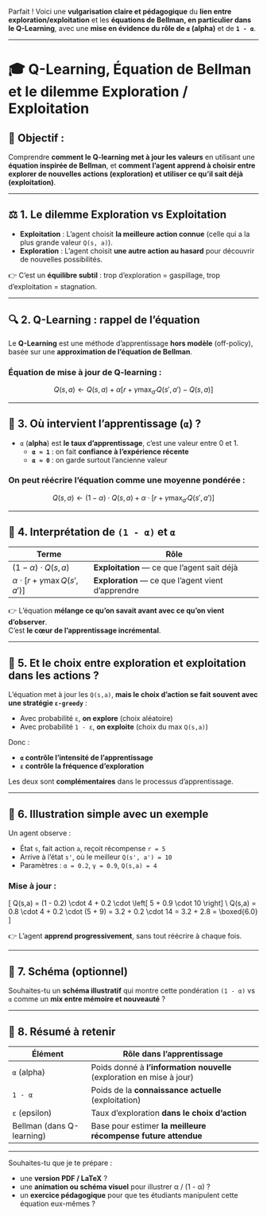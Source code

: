 Parfait ! Voici une **vulgarisation claire et pédagogique** du **lien entre exploration/exploitation** et les **équations de Bellman, en particulier dans le Q-Learning**, avec une **mise en évidence du rôle de `α` (alpha)** et de **`1 - α`**.

---

# 🎓 Q-Learning, Équation de Bellman et le dilemme Exploration / Exploitation

## 🎯 Objectif :
Comprendre **comment le Q-learning met à jour les valeurs** en utilisant une **équation inspirée de Bellman**, et **comment l’agent apprend à choisir entre explorer de nouvelles actions (exploration) et utiliser ce qu’il sait déjà (exploitation)**.

---

## ⚖️ 1. Le dilemme Exploration vs Exploitation

- **Exploitation** : L’agent choisit **la meilleure action connue** (celle qui a la plus grande valeur `Q(s, a)`).
- **Exploration** : L’agent choisit **une autre action au hasard** pour découvrir de nouvelles possibilités.

👉 C’est un **équilibre subtil** : trop d’exploration = gaspillage, trop d’exploitation = stagnation.

---

## 🔍 2. Q-Learning : rappel de l’équation

Le **Q-Learning** est une méthode d’apprentissage **hors modèle** (off-policy), basée sur une **approximation de l’équation de Bellman**.

### Équation de mise à jour de Q-learning :

$$
Q(s,a) \leftarrow Q(s,a) + \alpha \left[ r + \gamma \max_{a'} Q(s', a') - Q(s,a) \right]
$$

---

## 🧪 3. Où intervient l’**apprentissage** (`α`) ?

- `α` (**alpha**) est **le taux d’apprentissage**, c’est une valeur entre 0 et 1.
  - **`α ≈ 1`** : on fait **confiance à l’expérience récente**
  - **`α ≈ 0`** : on garde surtout l’ancienne valeur

### On peut réécrire l’équation comme une **moyenne pondérée** :

$$
Q(s,a) \leftarrow (1 - \alpha) \cdot Q(s,a) + \alpha \cdot \left[ r + \gamma \max_{a'} Q(s', a') \right]
$$

---

## 📌 4. Interprétation de `(1 - α)` et `α`

| Terme                   | Rôle                                                       |
|------------------------|-------------------------------------------------------------|
| $(1 - \alpha) \cdot Q(s,a)$ | **Exploitation** — ce que l’agent sait déjà               |
| $\alpha \cdot [r + \gamma \max Q(s', a')]$ | **Exploration** — ce que l’agent vient d’apprendre |

👉 L’équation **mélange ce qu’on savait avant avec ce qu’on vient d’observer**.  
C’est **le cœur de l’apprentissage incrémental**.

---

## 🧭 5. Et le choix entre exploration et exploitation dans les actions ?

L’équation met à jour les `Q(s,a)`, **mais le choix d’action se fait souvent avec une stratégie `ε-greedy`** :

- Avec probabilité `ε`, **on explore** (choix aléatoire)
- Avec probabilité `1 - ε`, **on exploite** (choix du max `Q(s,a)`)

Donc :
- **`α` contrôle l’intensité de l’apprentissage**
- **`ε` contrôle la fréquence d’exploration**

Les deux sont **complémentaires** dans le processus d’apprentissage.

---

## 🧠 6. Illustration simple avec un exemple

Un agent observe :

- État `s`, fait action `a`, reçoit récompense `r = 5`
- Arrive à l’état `s'`, où le meilleur `Q(s', a') = 10`
- Paramètres : `α = 0.2`, `γ = 0.9`, `Q(s,a) = 4`

### Mise à jour :

\[
Q(s,a) = (1 - 0.2) \cdot 4 + 0.2 \cdot \left[ 5 + 0.9 \cdot 10 \right] \\
Q(s,a) = 0.8 \cdot 4 + 0.2 \cdot (5 + 9) = 3.2 + 0.2 \cdot 14 = 3.2 + 2.8 = \boxed{6.0}
\]

👉 L’agent **apprend progressivement**, sans tout réécrire à chaque fois.

---

## 🧷 7. Schéma (optionnel)

Souhaites-tu un **schéma illustratif** qui montre cette pondération `(1 - α)` vs `α` comme un **mix entre mémoire et nouveauté** ?

---

## 🧩 8. Résumé à retenir

| Élément                | Rôle dans l’apprentissage                                  |
|------------------------|-------------------------------------------------------------|
| `α` (alpha)            | Poids donné à **l’information nouvelle** (exploration en mise à jour) |
| `1 - α`                | Poids de la **connaissance actuelle** (exploitation)       |
| `ε` (epsilon)          | Taux d’exploration **dans le choix d’action**              |
| Bellman (dans Q-learning) | Base pour estimer **la meilleure récompense future attendue**      |

---

Souhaites-tu que je te prépare :
- une **version PDF / LaTeX** ?
- une **animation ou schéma visuel** pour illustrer α / (1 - α) ?
- un **exercice pédagogique** pour que tes étudiants manipulent cette équation eux-mêmes ?
